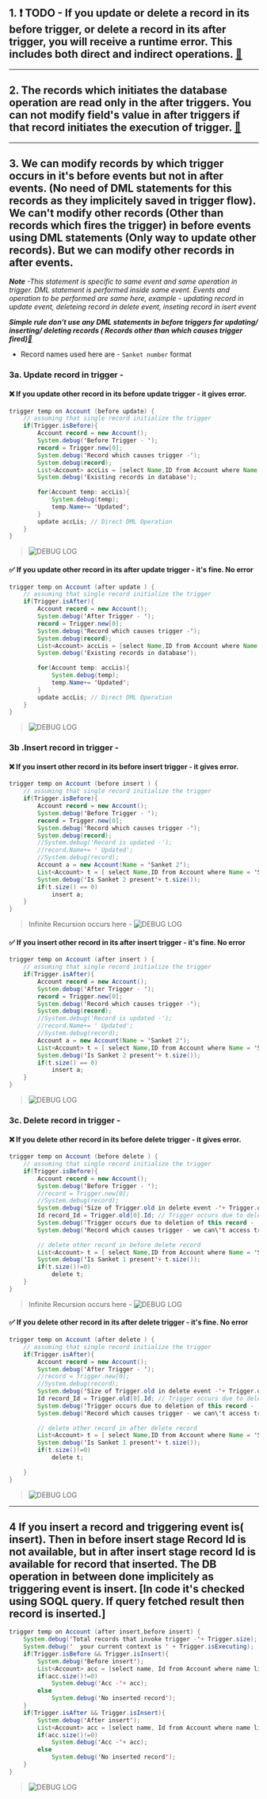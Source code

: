 ## 1. :heavy_exclamation_mark: **TODO** - If you update or delete a record in its before trigger, or delete a record in its after trigger, you will receive a runtime  error. This includes both direct and indirect operations. [:link:](https://developer.salesforce.com/docs/atlas.en-us.apexcode.meta/apexcode/apex_triggers.htm#:~:text=Additionally%2C%20if%20you%20update%20or%20delete%20a,and%20you%20will%20receive%20a%20runtime%20error.)

---------------------

 ## 2. The records which initiates the database operation are read only in the after triggers. You can not modify field's value in after triggers if that record initiates the execution of trigger. [🔗](https://developer.salesforce.com/docs/atlas.en-us.apexcode.meta/apexcode/apex_triggers.htm#:~:text=Before%20triggers%20are,are%20read%2Donly.)

--------------------

## 3. We can modify records by which trigger occurs in it's before events but not in after events. (No need of DML statements for this records as they implicitely saved in trigger flow). We can't modify other records (Other than records which fires the trigger) in before events using DML statements (Only way to update other records). But we can modify other records in after events. 

***Note** -This statement is specific to same event and same operation in trigger. DML statement is performed inside same event. Events and operation to be performed are same here, example - updating record in update event, deleteing record in delete event, inseting record in isert event*

***Simple rule don't use any DML statements in before triggers for updating/ inserting/ deleting records ( Records other than which causes trigger fired)[:link:](https://developer.salesforce.com/forums/?id=906F0000000AuaRIAS#:~:text=It%20means%20you%20can%20not%20do%20any%20dml%20like%20update%20or%20delete%20for%20the%20object%20on%20which%20you%20are%20writing%20trigger.%C2%A0)***

- Record names used here are - `Sanket number` format

### 3a. Update record in trigger -

#### :x: If you update other record in its before update trigger - it gives error. 

```java
trigger temp on Account (before update) {
    // assuming that single record initialize the trigger
    if(Trigger.isBefore){
        Account record = new Account();
        System.debug('Before Trigger - ');
        record = Trigger.new[0];
        System.debug('Record which causes trigger -');
        System.debug(record);
        List<Account> accLis = [select Name,ID from Account where Name ='Sanket' or Name ='Sanket 1'];
        System.debug('Existing records in database');
        
        for(Account temp: accLis){
            System.debug(temp);
            temp.Name+= 'Updated';
        }
        update accLis; // Direct DML Operation
    }   
}
```
> ![DEBUG LOG](.//update%20before%20trigger.png)
#### :white_check_mark: If you update other record in its after update trigger - it's fine. No error

```java
trigger temp on Account (after update ) {
    // assuming that single record initialize the trigger
    if(Trigger.isAfter){
        Account record = new Account();
        System.debug('After Trigger - ');
        record = Trigger.new[0];
        System.debug('Record which causes trigger -');
        System.debug(record);
        List<Account> accLis = [select Name,ID from Account where Name ='Sanket' or Name ='Sanket 1'];
        System.debug('Existing records in database');
        
        for(Account temp: accLis){
            System.debug(temp);
            temp.Name+= 'Updated';
        }
        update accLis; // Direct DML Operation
    }   
}
```
> ![DEBUG LOG](.//update%20after%20trigger.png)

### 3b .Insert record in trigger - 

#### :x: If you insert other record in its before insert trigger - it gives error. 

```java
trigger temp on Account (before insert ) {
    // assuming that single record initialize the trigger
    if(Trigger.isBefore){
        Account record = new Account();
        System.debug('Before Trigger - ');
        record = Trigger.new[0];
        System.debug('Record which causes trigger -');
        System.debug(record);
        //System.debug('Record is updated -');
        //record.Name+= ' Updated';
        //System.debug(record);
        Account a = new Account(Name = 'Sanket 2');
        List<Account> t = [ select Name,ID from Account where Name = 'Sanket 2'];
        System.debug('Is Sanket 2 present'+ t.size());
        if(t.size() == 0)
        	insert a;
    }   
}
```
> Infinite Recursion occurs here -
> ![DEBUG LOG](.//insert%20before%20trigger.png)

#### :white_check_mark: If you insert other record in its after insert trigger - it's fine. No error

```java
trigger temp on Account (after insert ) {
    // assuming that single record initialize the trigger
    if(Trigger.isAfter){
        Account record = new Account();
        System.debug('After Trigger - ');
        record = Trigger.new[0];
        System.debug('Record which causes trigger -');
        System.debug(record);
        //System.debug('Record is updated -');
        //record.Name+= ' Updated';
        //System.debug(record);
        Account a = new Account(Name = 'Sanket 2');
        List<Account> t = [ select Name,ID from Account where Name = 'Sanket 2'];
        System.debug('Is Sanket 2 present'+ t.size());
        if(t.size() == 0)
        	insert a;
    }   
}
```
> ![DEBUG LOG](.//insert%20after%20trigger.png)


### 3c. Delete record in trigger - 

#### :x: If you delete other record in its before delete trigger - it gives error. 

```java
trigger temp on Account (before delete ) {
    // assuming that single record initialize the trigger
    if(Trigger.isBefore){
        Account record = new Account();
        System.debug('Before Trigger - ');
        //record = Trigger.new[0]; 
        //System.debug(record);
        System.debug('Size of Trigger.old in delete event -'+ Trigger.old.size());
        Id record_Id = Trigger.old[0].Id; // Trigger occurs due to deletion of this record.
        System.debug('Trigger occurs due to deletion of this record - '+ record_Id +' '+ Trigger.old[0].Name);
        System.debug('Record which causes trigger - we can\'t access trigger.new context variable in delete event. But we can query for deleted records in Apex');
        
        // delete other record in before delete record
        List<Account> t = [ select Name,ID from Account where Name = 'Sanket 1'];
        System.debug('Is Sanket 1 present'+ t.size());
        if(t.size()!=0)
            delete t;         
    }   
}
```
> Infinite Recursion occurs here -
> ![DEBUG LOG](.//delete%20before%20trigger.png)

#### :white_check_mark: If you delete other record in its after delete trigger - it's fine. No error

```java
trigger temp on Account (after delete ) {
    // assuming that single record initialize the trigger
    if(Trigger.isAfter){
        Account record = new Account();
        System.debug('After Trigger - ');
        //record = Trigger.new[0]; 
        //System.debug(record);
        System.debug('Size of Trigger.old in delete event -'+ Trigger.old.size());
        Id record_Id = Trigger.old[0].Id; // Trigger occurs due to deletion of this record.
        System.debug('Trigger occurs due to deletion of this record - '+ record_Id +' '+ Trigger.old[0].Name);
        System.debug('Record which causes trigger - we can\'t access trigger.new context variable in delete event. But we can query for deleted records in Apex');
        
        // delete other record in after delete record
        List<Account> t = [ select Name,ID from Account where Name = 'Sanket 1'];
        System.debug('Is Sanket 1 present'+ t.size());
        if(t.size()!=0)
            delete t;       
        
    }   
}
```
> ![DEBUG LOG](.//delete%20after%20trigger.png)

-----------------------

## 4 If you insert a record and triggering event is( insert). Then in before insert stage Record Id is not available, but in after insert stage record Id is available for record that inserted. The DB operation in between done implicitely as triggering event is insert. [In code it's checked using SOQL query. If query fetched result then record is inserted.] 


```java
trigger temp on Account (after insert,before insert) {
    System.debug('Total records that invoke trigger -'+ Trigger.size);
    System.debug('  your current context is ' + Trigger.isExecuting);
    if(Trigger.isBefore && Trigger.isInsert){
        System.debug('Before insert');
        List<Account> acc = [select name, Id from Account where name like 'Jadhav%'];
        if(acc.size()!=0)
        	System.debug('Acc -'+ acc);
        else
            System.debug('No inserted record');
    }
    if(Trigger.isAfter && Trigger.isInsert){
        System.debug('After insert');
        List<Account> acc = [select name, Id from Account where name like 'Jadhav%'];
        if(acc.size()!=0)
        	System.debug('Acc -'+ acc);
        else
            System.debug('No inserted record');
    }
}
```
> ![DEBUG LOG](.//4%20imp%20result.png)


